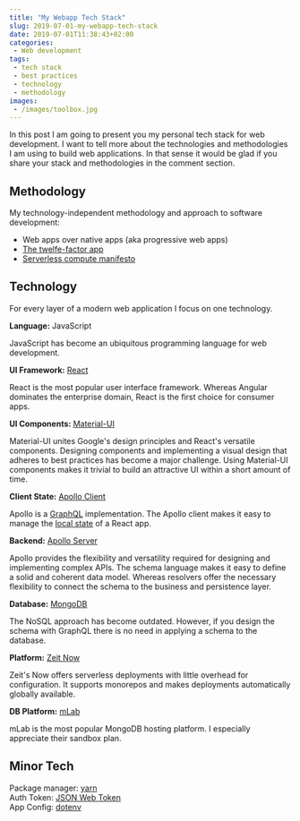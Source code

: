 ```yaml
---
title: "My Webapp Tech Stack"
slug: 2019-07-01-my-webapp-tech-stack
date: 2019-07-01T11:38:43+02:00
categories:
 - Web development
tags:
 - tech stack
 - best practices
 - technology
 - methodology
images:
 - /images/toolbox.jpg
---
```


In this post I am going to present you my personal tech stack for web development. I want to tell more about the technologies and methodologies I am using to build web applications. In that sense it would be glad if you share your stack and methodologies in the comment section.
<!--more-->

## Methodology

My technology-independent methodology and approach to software development:

* Web apps over native apps (aka progressive web apps)
* [The twelfe-factor app](https://12factor.net/)
* [Serverless compute manifesto](https://de.slideshare.net/AmazonWebServices/getting-started-with-aws-lambda-and-the-serverless-cloud/29)

## Technology

For every layer of a modern web application I focus on one technology.

**Language:** JavaScript

JavaScript has become an ubiquitous programming language for web development.

**UI Framework:** [React](https://reactjs.org/)

React is the most popular user interface framework. Whereas Angular dominates the enterprise domain, React is the first choice for consumer apps.

**UI Components:** [Material-UI](https://material-ui.com/)

Material-UI unites Google's design principles and React's versatile components. Designing components and implementing a visual design that adheres to best practices has become a major challenge. Using Material-UI components makes it trivial to build an attractive UI within a short amount of time.

**Client State:** [Apollo Client](https://www.apollographql.com/docs/react/)

Apollo is a [GraphQL](https://graphql.org/) implementation. The Apollo client makes it easy to manage the [local state](https://www.apollographql.com/docs/react/essentials/local-state/) of a React app.

**Backend:** [Apollo Server](https://www.apollographql.com/docs/apollo-server/)

Apollo provides the flexibility and versatility required for designing and implementing complex APIs. The schema language makes it easy to define a solid and coherent data model. Whereas resolvers offer the necessary flexibility to connect the schema to the business and persistence layer.

**Database:** [MongoDB](https://www.mongodb.com/)

The NoSQL approach has become outdated. However, if you design the schema with GraphQL there is no need in applying a schema to the database.

**Platform:** [Zeit Now](https://zeit.co/now)

Zeit's Now offers serverless deployments with little overhead for configuration. It supports monorepos and makes deployments automatically globally available.

**DB Platform:** [mLab](https://mlab.com/)

mLab is the most popular MongoDB hosting platform. I especially appreciate their sandbox plan.

## Minor Tech

Package manager: [yarn](https://yarnpkg.com)  
Auth Token: [JSON Web Token](https://www.apollographql.com/docs/react/essentials/local-state/)  
App Config: [dotenv](https://github.com/motdotla/dotenv)  